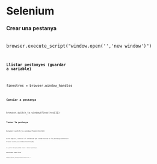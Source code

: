 # Selenium

#### Crear una pestanya

<code>
browser.execute_script("window.open('<url/>','new window')")
<code />

#### Llistar pestanyes (guardar a variable)

<code>
finestres = browser.window_handles
<code />

#### Canviar a pestanya

<code>
browser.switch_to.window(finestres[1])
<code />

#### Tancar la pestanya

<code>
browser.switch_to.window(finestres[1])
<code />
<br />
Acte seguit, indicar al selenium que volem tornar a la pestanya anterior:
<code>
browser.switch_to.window(finestres[0])
<code />
<br />
I a partir d'aquí podrem crear i tancar pestanyes.

#### Descarregar algun fitxer

<code>
browser.execute_script(f"location.href='url';")
<code />
